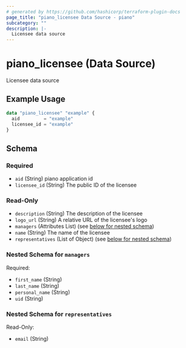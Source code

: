 ```yaml
---
# generated by https://github.com/hashicorp/terraform-plugin-docs
page_title: "piano_licensee Data Source - piano"
subcategory: ""
description: |-
  Licensee data source
---
```


# piano_licensee (Data Source)

Licensee data source

## Example Usage

```terraform
data "piano_licensee" "example" {
  aid         = "example"
  licensee_id = "example"
}
```

<!-- schema generated by tfplugindocs -->
## Schema

### Required

- `aid` (String) piano application id
- `licensee_id` (String) The public ID of the licensee

### Read-Only

- `description` (String) The description of the licensee
- `logo_url` (String) A relative URL of the licensee's logo
- `managers` (Attributes List) (see [below for nested schema](#nestedatt--managers))
- `name` (String) The name of the licensee
- `representatives` (List of Object) (see [below for nested schema](#nestedatt--representatives))

<a id="nestedatt--managers"></a>
### Nested Schema for `managers`

Required:

- `first_name` (String)
- `last_name` (String)
- `personal_name` (String)
- `uid` (String)


<a id="nestedatt--representatives"></a>
### Nested Schema for `representatives`

Read-Only:

- `email` (String)
